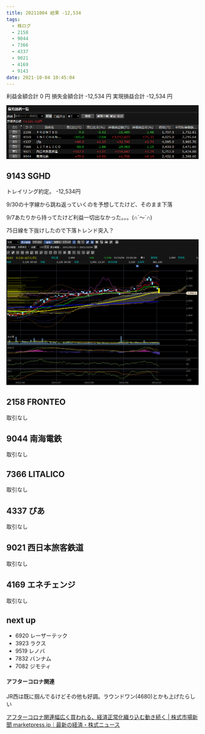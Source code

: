 ```yaml
---
title: 20211004 結果 -12,534
tags:
  - 株ログ
  - 2158
  - 9044
  - 7366
  - 4337
  - 9021
  - 4169
  - 9143
date: 2021-10-04 10:45:04
---
```


利益金額合計 0 円
損失金額合計 -12,534 円
実現損益合計 -12,534 円

![i](/kab/img/20211004000.png)

## 9143 SGHD

トレイリング約定。 -12,534円

9/30の十字線から跳ね返っていくのを予想してたけど、そのまま下落

9/7あたりから持ってたけど利益一切出なかった。。。(∩´～`∩)

75日線を下抜けしたので下落トレンド突入？

![i](/kab/img/20211004001.png)

## 2158 FRONTEO

取引なし

## 9044 南海電鉄

取引なし

## 7366 LITALICO

取引なし

## 4337 ぴあ

取引なし

## 9021 西日本旅客鉄道

取引なし

## 4169 エネチェンジ

取引なし

## next up

- 6920 レーザーテック
- 3923 ラクス
- 9519 レノバ
- 7832 バンナム
- 7082 ジモティ

#### アフターコロナ関連

JR西は既に掴んでるけどその他も好調。ラウンドワン(4680)とかも上げたらしい

[アフターコロナ関連幅広く買われる、経済正常化織り込む動き続く | 株式市場新聞 marketpress.jp｜最新の経済・株式ニュース](https://marketpress.jp/company/114081/)
